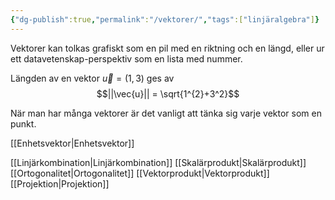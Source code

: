 ```yaml
---
{"dg-publish":true,"permalink":"/vektorer/","tags":["linjäralgebra"]}
---
```



Vektorer kan tolkas grafiskt som en pil med en riktning och en längd, eller ur ett datavetenskap-perspektiv som en lista med nummer.

Längden av en vektor $\vec{u}=(1,3)$ ges av 
$$||\vec{u}|| = \sqrt{1^{2}+3^2}$$

När man har många vektorer är det vanligt att tänka sig varje vektor som en punkt. 

[[Enhetsvektor\|Enhetsvektor]]

[[Linjärkombination\|Linjärkombination]]
[[Skalärprodukt\|Skalärprodukt]]
[[Ortogonalitet\|Ortogonalitet]]
[[Vektorprodukt\|Vektorprodukt]]
[[Projektion\|Projektion]]
